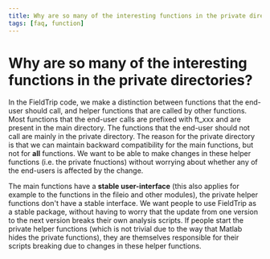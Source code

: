 ```yaml
---
title: Why are so many of the interesting functions in the private directories?
tags: [faq, function]
---
```


# Why are so many of the interesting functions in the private directories?

In the FieldTrip code, we make a distinction between functions that the end-user should call, and helper functions that are called by other functions. Most functions that the end-user calls are prefixed with ft_xxx and are present in the main directory. The functions that the end-user should not call are mainly in the private directory. The reason for the private directory is that we can maintain backward compatibility for the main functions, but not for **all** functions. We want to be able to make changes in these helper functions (i.e. the private fnuctions) without worrying about whether any of the end-users is affected by the change.

The main functions have a **stable user-interface** (this also applies for example to the functions in the fileio and other modules), the private helper functions don't have a stable interface. We want people to use FieldTrip as a stable package, without having to worry that the update from one version to the next version breaks their own analysis scripts. If people start the private helper functions (which is not trivial due to the way that Matlab hides the private functions), they are themselves responsible for their scripts breaking due to changes in these helper functions.
